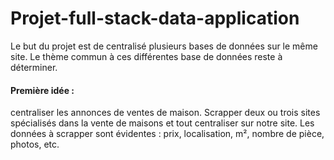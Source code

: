 # Projet-full-stack-data-application #

Le but du projet est de centralisé plusieurs bases de données sur le même site.
Le thème commun à ces différentes base de données reste à déterminer.

#### Première idée : ####

centraliser les annonces de ventes de maison. Scrapper deux ou trois sites spécialisés dans la vente de maisons et tout centraliser sur notre site.
Les données à scrapper sont évidentes : prix, localisation, m², nombre de pièce, photos, etc.

